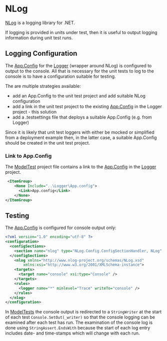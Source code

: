 # NLog

[NLog](http://nlog-project.org/) is a logging library for .NET.

If logging is provided in units under test, then it is useful to output logging information during unit test runs.

## Logging Configuration

The [App.Config](./Logger/App.config) for the [Logger](./Logger/Logger.cs) (wrapper around NLog) is configured to output to the console. All that is necessary
for the unit tests to log to the console is to have a configuration suitable for testing.

The are multiple strategies available:
* add an App.Config to the unit test project and add suitable NLog configuration
* add a link in the unit test project to the existing [App.Config](./Logger/App.config) in the Logger project - this solution
* add a .testsettings file that deploys a suitable App.Config (e.g. from Logger)

Since it is likely that unit test loggers with either be mocked or simplified from a deployment example then, in the latter case, a suitable App.Config should be
created in the unit test project.

### Link to App.Config

The [ModelTest](./ModelTest/ModelTest.csproj) project file contains a link to the [App.Config](./Logger/App.config) in the [Logger](./Logger/Logger.csproj)
project.

```xml
 <ItemGroup>
    <None Include="..\Logger\App.config">
      <Link>App.config</Link>
    </None>
</ItemGroup>
```

## Testing

The [App.Config](./Logger/App.config) is configured for console output only:

```xml
<?xml version="1.0" encoding="utf-8" ?>
<configuration>
  <configSections>
    <section name="nlog" type="NLog.Config.ConfigSectionHandler, NLog" />
  </configSections>
    <nlog xmlns="http://www.nlog-project.org/schemas/NLog.xsd"
        xmlns:xsi="http://www.w3.org/2001/XMLSchema-instance">
    <targets>
      <target name="console" xsi:type="Console" />
    </targets>
    <rules>
      <logger name="*" minlevel="Trace" writeTo="console" />
    </rules>
  </nlog>
</configuration>
```

In [ModelTests](./ModelTest/ModelTests.cs) the console output is redirected to a `StringWriter` at the start of each test `Console.SetOut(_writer)` so
that the console logging can be examined after each test has run. The examination of the console log is done using `StringAssert.EndsWith` because the start
of each log entry includes date- and time-stamps which will change with each run.
